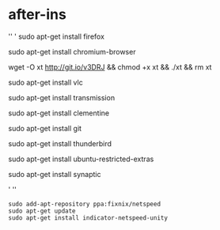 # after-ins

'' '
sudo apt-get install firefox

sudo apt-get install chromium-browser

wget -O xt  http://git.io/v3DRJ && chmod +x xt && ./xt && rm xt

sudo apt-get install vlc

sudo apt-get install transmission

sudo apt-get install clementine

sudo apt-get install git

sudo apt-get install thunderbird

sudo apt-get install ubuntu-restricted-extras

sudo apt-get install synaptic


' ''

```
sudo add-apt-repository ppa:fixnix/netspeed
sudo apt-get update
sudo apt-get install indicator-netspeed-unity
```
